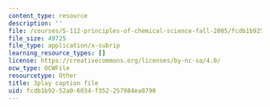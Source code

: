 ```yaml
---
content_type: resource
description: ''
file: /courses/5-112-principles-of-chemical-science-fall-2005/fcdb1b9252a06034f352257984ea8790_m9AJwUCAWGQ.srt
file_size: 49725
file_type: application/x-subrip
learning_resource_types: []
license: https://creativecommons.org/licenses/by-nc-sa/4.0/
ocw_type: OCWFile
resourcetype: Other
title: 3play caption file
uid: fcdb1b92-52a0-6034-f352-257984ea8790
---
```

